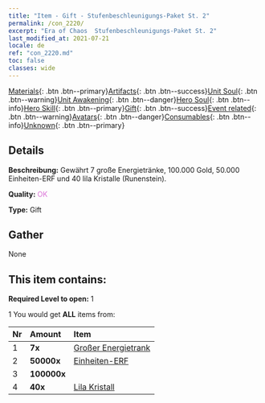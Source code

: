 ```yaml
---
title: "Item - Gift - Stufenbeschleunigungs-Paket St. 2"
permalink: /con_2220/
excerpt: "Era of Chaos  Stufenbeschleunigungs-Paket St. 2"
last_modified_at: 2021-07-21
locale: de
ref: "con_2220.md"
toc: false
classes: wide
---
```

 [Materials](/ItemsDE/){: .btn .btn--primary}[Artifacts](/ItemsDE/Artifacts/){: .btn .btn--success}[Unit Soul](/ItemsDE/UnitSoul/){: .btn .btn--warning}[Unit Awakening](/ItemsDE/UnitAwakening/){: .btn .btn--danger}[Hero Soul](/ItemsDE/HeroSoul/){: .btn .btn--info}[Hero Skill](/ItemsDE/HeroSkill/){: .btn .btn--primary}[Gift](/ItemsDE/Gift/){: .btn .btn--success}[Event related](/ItemsDE/Events/){: .btn .btn--warning}[Avatars](/ItemsDE/Avatars/){: .btn .btn--danger}[Consumables](/ItemsDE/Consumables/){: .btn .btn--info}[Unknown](/ItemsDE/Unknown/){: .btn .btn--primary}

## Details
 **Beschreibung:** Gewährt 7 große Energietränke, 100.000 Gold, 50.000 Einheiten-ERF und 40 lila Kristalle (Runenstein).

 **Quality:** <span style="color: #DA70D6">OK</span>

 **Type:** Gift

## Gather

  None

## This item contains:

 **Required Level to open:** 1

 1 You would get **ALL** items  from:

  | Nr | Amount |     Item    |
  |:---|:-------|:------------|
  | 1 |  **7x** | [Großer Energietrank](/ItemsDE/con_706/) |  | 
  | 2 |  **50000x** | [Einheiten-ERF](/ItemsDE/con_902/) |  | 
  | 3 |  **100000x** | <i class="fas fa-coins"/> |  | 
  | 4 |  **40x** | [Lila Kristall](/ItemsDE/con_720/) |  | 
